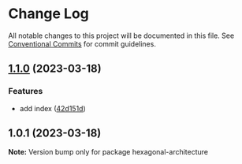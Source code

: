# Change Log

All notable changes to this project will be documented in this file.
See [Conventional Commits](https://conventionalcommits.org) for commit guidelines.

## [1.1.0](https://github.com/amaralc/full-cycle-3-0/compare/hexagonal-architecture@1.0.1...hexagonal-architecture@1.1.0) (2023-03-18)


### Features

* add index ([42d151d](https://github.com/amaralc/full-cycle-3-0/commit/42d151d41878e38852df2cd11edee1583238e91e))



## 1.0.1 (2023-03-18)

**Note:** Version bump only for package hexagonal-architecture
